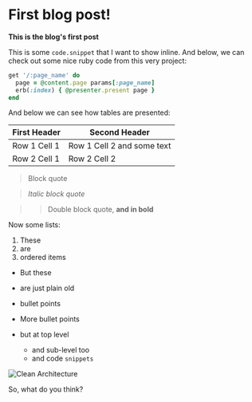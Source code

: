 # First blog post!

**This is the blog's first post**

This is some `code.snippet` that I want to show inline.
And below, we can check out some nice ruby code from this very project:

```ruby
get '/:page_name' do
  page = @content.page params[:page_name]
  erb(:index) { @presenter.present page }
end
```

And below we can see how tables are presented:

First Header | Second Header
-------------|--------------
Row 1 Cell 1 | Row 1 Cell 2 and some text
Row 2 Cell 1 | Row 2 Cell 2

> Block quote

> *Italic block quote*

> > Double block quote, **and in bold**

Now some lists:

1. These
2. are
3. ordered items
  * But these
  * are just plain old
  * bullet points

* More bullet points
* but at top level
  * and sub-level too
  * and code `snippets`

![Clean Architecture](/resource/clean-architecture.jpg)

So, what do you think?

